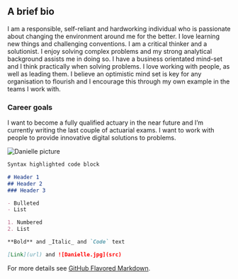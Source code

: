 ## A brief bio

I am a responsible, self-reliant and hardworking individual who is passionate about changing the environment around me for the better. I love learning new things and challenging conventions. I am a critical thinker and a solutionist. I enjoy solving complex problems and my strong analytical background assists me in doing so. I have a business orientated mind-set and I think practically when solving problems. I love working with people, as well as leading them. I believe an optimistic mind set is key for any organisation to flourish and I encourage this through my own example in the teams I work with.

### Career goals

I want to become a fully qualified actuary in the near future and I’m currently writing the last couple of actuarial exams. I want to work with people to provide innovative digital solutions to problems. 

![Danielle picture](https://vDanielle24.github.com/vDanielle24.github.io/Danielle.jpg)

```markdown
Syntax highlighted code block

# Header 1
## Header 2
### Header 3

- Bulleted
- List

1. Numbered
2. List

**Bold** and _Italic_ and `Code` text

[Link](url) and ![Danielle.jpg](src)
```

For more details see [GitHub Flavored Markdown](https://guides.github.com/features/mastering-markdown/).
